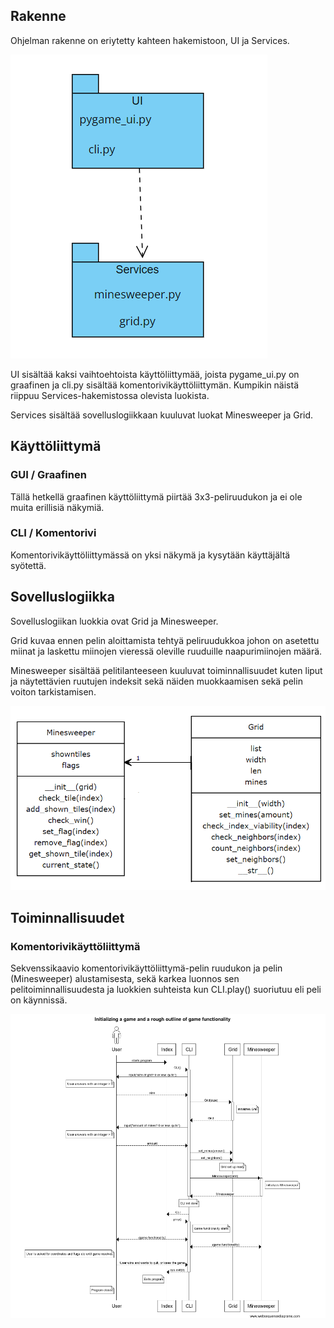## Rakenne

Ohjelman rakenne on eriytetty kahteen hakemistoon, UI ja Services.

![Pakkauskaavio](./Pakkauskaavio.png)

UI sisältää kaksi vaihtoehtoista käyttöliittymää, joista pygame_ui.py on graafinen ja cli.py sisältää komentorivikäyttöliittymän. Kumpikin näistä riippuu Services-hakemistossa olevista luokista.

Services sisältää sovelluslogiikkaan kuuluvat luokat Minesweeper ja Grid.

## Käyttöliittymä

### GUI / Graafinen

Tällä hetkellä graafinen käyttöliittymä piirtää 3x3-peliruudukon ja ei ole muita erillisiä näkymiä.

### CLI / Komentorivi

Komentorivikäyttöliittymässä on yksi näkymä ja kysytään käyttäjältä syötettä.

## Sovelluslogiikka

Sovelluslogiikan luokkia ovat Grid ja Minesweeper.

Grid kuvaa ennen pelin aloittamista tehtyä peliruudukkoa johon on asetettu miinat ja laskettu miinojen vieressä oleville ruuduille naapurimiinojen määrä.

Minesweeper sisältää pelitilanteeseen kuuluvat toiminnallisuudet kuten liput ja näytettävien ruutujen indeksit sekä näiden muokkaamisen sekä pelin voiton tarkistamisen.

![Luokkakaavio](./Luokkakaavio_entities.png)

## Toiminnallisuudet

### Komentorivikäyttöliittymä

Sekvenssikaavio komentorivikäyttöliittymä-pelin ruudukon ja pelin (Minesweeper) alustamisesta, sekä karkea luonnos sen pelitoiminnallisuudesta ja luokkien suhteista kun CLI.play() suoriutuu eli peli on käynnissä.

![Sekvenssikaavio](./Sequence_diagram.png)
